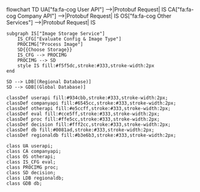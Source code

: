 flowchart TD
UA["fa:fa-cog User API"] -->|Protobuf Request| IS
CA["fa:fa-cog Company API"] -->|Protobuf Request| IS
OS["fa:fa-cog Other Services"] -->|Protobuf Request| IS

    subgraph IS["Image Storage Service"]
        IS_CFG["Evaluate Config & Image Type"]
        PROCIMG["Process Image"]
        SD{{Choose Storage}}
        IS_CFG --> PROCIMG
        PROCIMG --> SD
        style IS fill:#f5f5dc,stroke:#333,stroke-width:2px
    end

    SD --> LDB[(Regional Database)]
    SD --> GDB[(Global Database)]

    classDef userapi fill:#934cbb,stroke:#333,stroke-width:2px;
    classDef companyapi fill:#6545cc,stroke:#333,stroke-width:2px;
    classDef otherapi fill:#e5ccff,stroke:#333,stroke-width:2px;
    classDef eval fill:#cce5ff,stroke:#333,stroke-width:2px;
    classDef proc fill:#ffe5cc,stroke:#333,stroke-width:2px;
    classDef decision fill:#fff2cc,stroke:#333,stroke-width:2px;
    classDef db fill:#0081ad,stroke:#333,stroke-width:2px;
    classDef regionaldb fill:#b3e6b3,stroke:#333,stroke-width:2px;

    class UA userapi;
    class CA companyapi;
    class OS otherapi;
    class IS_CFG eval;
    class PROCIMG proc;
    class SD decision;
    class LDB regionaldb;
    class GDB db;
